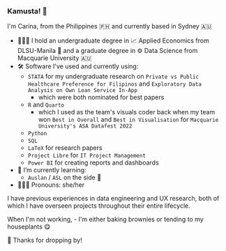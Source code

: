 ### Kamusta! 👋

<!--
**heycece/heycece** is a ✨ _special_ ✨ repository because its `README.md` (this file) appears on your GitHub profile.

Here are some ideas to get you started:

- 🔭 I’m currently working on ...
- 🌱 I’m currently learning ...
- 👯 I’m looking to collaborate on ...
- 🤔 I’m looking for help with ...
- 💬 Ask me about ...
- 📫 How to reach me: ...
- 😄 Pronouns: ...
- ⚡ Fun fact: ...
-->

I'm Carina, from the Philippines 🇵🇭 and currently based in Sydney 🇦🇺

- 👩🏻‍🎓 I hold an undergraduate degree in 📈 Applied Economics from DLSU-Manila 🏹 and a graduate degree in ⚙️ Data Science from Macquarie University 🇦🇺
- 🛠 Software I've used and currently using:
  - `STATA` for my undergraduate research on `Private vs Public Healthcare Preference for Filipinos` and `Exploratory Data Analysis on Own Loan Service In-App`
      -  which were both nominated for best papers
  - `R` and `Quarto`
      -  which I used as the team's visuals coder back when my team won `Best in Overall` and `Best in Visualisation` for `Macquarie University's ASA Datafest 2022`
  - `Python`
  - `SQL`
  - `LaTeX` for research papers
  - `Project Libre` for `IT Project Management`
  - `Power BI` for creating reports and dashboards
- 🌱 I’m currently learning:
  - `Auslan` / `ASL` on the side 🦻
- 👩🏻‍💻 Pronouns: she/her

I have previous experiences in data engineering and UX research, both of which I have overseen projects throughout their entire lifecycle.

When I'm not working, - I'm either baking brownies or tending to my houseplants 😋

🫶 Thanks for dropping by!
